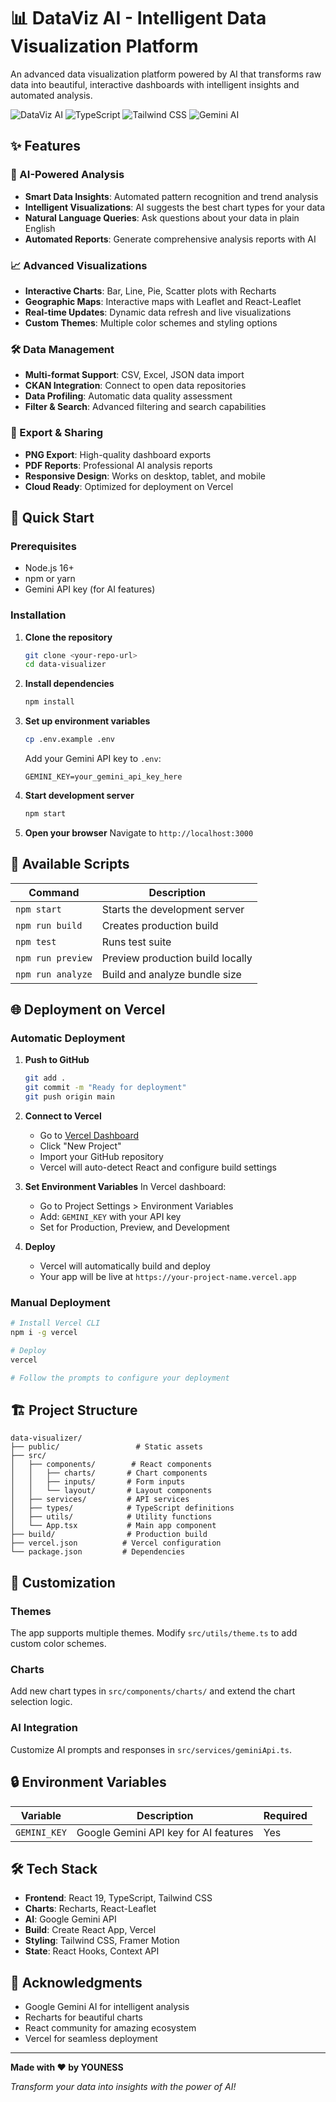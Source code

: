# 📊 DataViz AI - Intelligent Data Visualization Platform

An advanced data visualization platform powered by AI that transforms raw data into beautiful, interactive dashboards with intelligent insights and automated analysis.

![DataViz AI](https://img.shields.io/badge/React-19.1.1-blue) ![TypeScript](https://img.shields.io/badge/TypeScript-4.9.5-blue) ![Tailwind CSS](https://img.shields.io/badge/Tailwind-3.4.17-blue) ![Gemini AI](https://img.shields.io/badge/Gemini-AI-green)

## ✨ Features

### 🤖 AI-Powered Analysis
- **Smart Data Insights**: Automated pattern recognition and trend analysis
- **Intelligent Visualizations**: AI suggests the best chart types for your data
- **Natural Language Queries**: Ask questions about your data in plain English
- **Automated Reports**: Generate comprehensive analysis reports with AI

### 📈 Advanced Visualizations
- **Interactive Charts**: Bar, Line, Pie, Scatter plots with Recharts
- **Geographic Maps**: Interactive maps with Leaflet and React-Leaflet
- **Real-time Updates**: Dynamic data refresh and live visualizations
- **Custom Themes**: Multiple color schemes and styling options

### 🛠️ Data Management
- **Multi-format Support**: CSV, Excel, JSON data import
- **CKAN Integration**: Connect to open data repositories
- **Data Profiling**: Automatic data quality assessment
- **Filter & Search**: Advanced filtering and search capabilities

### 💼 Export & Sharing
- **PNG Export**: High-quality dashboard exports
- **PDF Reports**: Professional AI analysis reports
- **Responsive Design**: Works on desktop, tablet, and mobile
- **Cloud Ready**: Optimized for deployment on Vercel

## 🚀 Quick Start

### Prerequisites
- Node.js 16+ 
- npm or yarn
- Gemini API key (for AI features)

### Installation

1. **Clone the repository**
   ```bash
   git clone <your-repo-url>
   cd data-visualizer
   ```

2. **Install dependencies**
   ```bash
   npm install
   ```

3. **Set up environment variables**
   ```bash
   cp .env.example .env
   ```
   
   Add your Gemini API key to `.env`:
   ```
   GEMINI_KEY=your_gemini_api_key_here
   ```

4. **Start development server**
   ```bash
   npm start
   ```

5. **Open your browser**
   Navigate to `http://localhost:3000`

## 🔧 Available Scripts

| Command | Description |
|---------|-------------|
| `npm start` | Starts the development server |
| `npm run build` | Creates production build |
| `npm test` | Runs test suite |
| `npm run preview` | Preview production build locally |
| `npm run analyze` | Build and analyze bundle size |

## 🌐 Deployment on Vercel

### Automatic Deployment

1. **Push to GitHub**
   ```bash
   git add .
   git commit -m "Ready for deployment"
   git push origin main
   ```

2. **Connect to Vercel**
   - Go to [Vercel Dashboard](https://vercel.com/dashboard)
   - Click "New Project"
   - Import your GitHub repository
   - Vercel will auto-detect React and configure build settings

3. **Set Environment Variables**
   In Vercel dashboard:
   - Go to Project Settings > Environment Variables
   - Add: `GEMINI_KEY` with your API key
   - Set for Production, Preview, and Development

4. **Deploy**
   - Vercel will automatically build and deploy
   - Your app will be live at `https://your-project-name.vercel.app`

### Manual Deployment

```bash
# Install Vercel CLI
npm i -g vercel

# Deploy
vercel

# Follow the prompts to configure your deployment
```

## 🏗️ Project Structure

```
data-visualizer/
├── public/                 # Static assets
├── src/
│   ├── components/        # React components
│   │   ├── charts/       # Chart components
│   │   ├── inputs/       # Form inputs
│   │   └── layout/       # Layout components
│   ├── services/         # API services
│   ├── types/            # TypeScript definitions
│   ├── utils/            # Utility functions
│   └── App.tsx           # Main app component
├── build/                # Production build
├── vercel.json          # Vercel configuration
└── package.json         # Dependencies
```

## 🎨 Customization

### Themes
The app supports multiple themes. Modify `src/utils/theme.ts` to add custom color schemes.

### Charts
Add new chart types in `src/components/charts/` and extend the chart selection logic.

### AI Integration
Customize AI prompts and responses in `src/services/geminiApi.ts`.

## 🔒 Environment Variables

| Variable | Description | Required |
|----------|-------------|----------|
| `GEMINI_KEY` | Google Gemini API key for AI features | Yes |

## 🛠️ Tech Stack

- **Frontend**: React 19, TypeScript, Tailwind CSS
- **Charts**: Recharts, React-Leaflet
- **AI**: Google Gemini API
- **Build**: Create React App, Vercel
- **Styling**: Tailwind CSS, Framer Motion
- **State**: React Hooks, Context API

## 🙏 Acknowledgments

- Google Gemini AI for intelligent analysis
- Recharts for beautiful charts
- React community for amazing ecosystem
- Vercel for seamless deployment

---

**Made with ❤️ by YOUNESS**

*Transform your data into insights with the power of AI!*